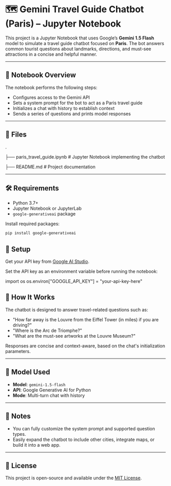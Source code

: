 # 🗺️ Gemini Travel Guide Chatbot (Paris) – Jupyter Notebook

This project is a Jupyter Notebook that uses Google’s **Gemini 1.5 Flash** model to simulate a travel guide chatbot focused on **Paris**. The bot answers common tourist questions about landmarks, directions, and must-see attractions in a concise and helpful manner.

---

## 📓 Notebook Overview

The notebook performs the following steps:

- Configures access to the Gemini API
- Sets a system prompt for the bot to act as a Paris travel guide
- Initializes a chat with history to establish context
- Sends a series of questions and prints model responses

---

## 📁 Files

.

├── paris_travel_guide.ipynb # Jupyter Notebook implementing the chatbot

├── README.md # Project documentation

---

## 🛠️ Requirements

- Python 3.7+
- Jupyter Notebook or JupyterLab
- `google-generativeai` package

Install required packages:

```bash
pip install google-generativeai
```

## 🔑 Setup

Get your API key from [Google AI Studio](https://makersuite.google.com/app).

Set the API key as an environment variable before running the notebook:

import os
os.environ["GOOGLE_API_KEY"] = "your-api-key-here"

## 💬 How It Works

The chatbot is designed to answer travel-related questions such as:

- "How far away is the Louvre from the Eiffel Tower (in miles) if you are driving?"
- "Where is the Arc de Triomphe?"
- "What are the must-see artworks at the Louvre Museum?"

Responses are concise and context-aware, based on the chat's initialization parameters.

---

## 🤖 Model Used

- **Model**: `gemini-1.5-flash`
- **API**: Google Generative AI for Python
- **Mode**: Multi-turn chat with history

---

## 📌 Notes

- You can fully customize the system prompt and supported question types.
- Easily expand the chatbot to include other cities, integrate maps, or build it into a web app.

---

## 📄 License

This project is open-source and available under the [MIT License](https://opensource.org/license/mit).
